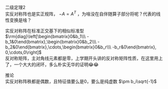 二级定理2  
实反对称阵也是实正规阵， $-A=A^T$ ，为啥没在自伴随算子部分将呢？代表的线性变换是啥？  
  
实反对称阵在标准正交基下的相似标准型  
 $\rm{diag}\left[\begin{bmatrix}0&b_1\\\ -b_1&0\end{bmatrix},\begin{bmatrix}0&b_2\\\ -b_2&0\end{bmatrix},\cdots,\begin{bmatrix}0&b_r\\\ -b_r&0\end{bmatrix}, 0,\cdots,0\right]$  
反对称矩阵，主对角线元素都是零，上学期开头讲的反对称矩阵性质，在这里用上了，一个大大的闭环，多么朴实无华的证明😂😂  
  
推论  
实反对称阵秩都是偶数，且特征值要么是0，要么是纯虚数 $\pm b_i\sqrt{-1}$  
